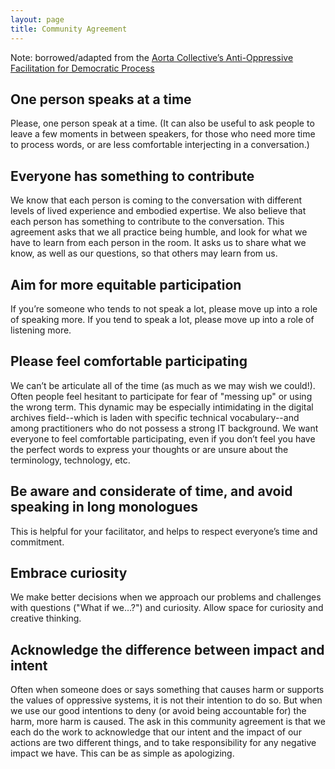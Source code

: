```yaml
---
layout: page
title: Community Agreement
---
```


Note: borrowed/adapted from the [Aorta Collective’s Anti-Oppressive Facilitation for Democratic Process](https://aorta.coop/portfolio_page/anti-oppressive-facilitation/)

## One person speaks at a time
Please, one person speak at a time. (It can also be useful to ask people to leave a few moments in between speakers, for those who need more time to process words, or are less comfortable interjecting in a conversation.)

## Everyone has something to contribute
We know that each person is coming to the conversation with different levels of lived experience and embodied expertise. We also believe that each person has something to contribute to the conversation. This agreement asks that we all practice being humble, and look for what we have to learn from each person in the room. It asks us to share what we know, as well as our questions, so that others may learn from us.

## Aim for more equitable participation
If you’re someone who tends to not speak a lot, please move up into a role of speaking more. If you tend to speak a lot, please move up into a role of listening more.

## Please feel comfortable participating
We can’t be articulate all of the time (as much as we may wish we could!). Often people feel hesitant to participate for fear of "messing up" or using the wrong term. This dynamic may be especially intimidating in the digital archives field--which is laden with specific technical vocabulary--and among practitioners who do not possess a strong IT background. We want everyone to feel comfortable participating, even if you don’t feel you have the perfect words to express your thoughts or are unsure about the terminology, technology, etc.

## Be aware and considerate of time, and avoid speaking in long monologues
This is helpful for your facilitator, and helps to respect everyone’s time and commitment.

## Embrace curiosity
We make better decisions when we approach our problems and challenges with questions ("What if we…?") and curiosity. Allow space for curiosity and creative thinking.

## Acknowledge the difference between impact and intent
Often when someone does or says something that causes harm or supports the values of oppressive systems, it is not their intention to do so. But when we use our good intentions to deny (or avoid being accountable for) the harm, more harm is caused. The ask in this community agreement is that we each do the work to acknowledge that our intent and the impact of our actions are two different things, and to take responsibility for any negative impact we have. This can be as simple as apologizing.
